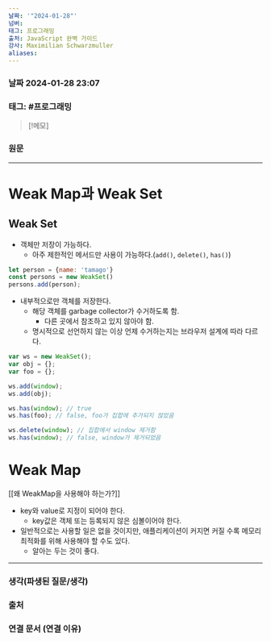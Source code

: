 ```yaml
---
날짜: '"2024-01-28"'
넘버: 
태그: 프로그래밍
출처: JavaScript 완벽 가이드
강사: Maximilian Schwarzmuller
aliases:
---
```

### 날짜  2024-01-28 23:07

### 태그: #프로그래밍 

>[!메모]
>

### 원문
---
# Weak Map과 Weak Set
## Weak Set
- 객체만 저장이 가능하다.
	- 아주 제한적인 메서드만 사용이 가능하다.(`add()`, `delete()`, `has()`)
```js
let person = {name: 'tamago'}
const persons = new WeakSet()
persons.add(person);
```
- 내부적으로만 객체를 저장한다.
	- 해당 객체를 garbage collector가 수거하도록 함.
		- 다른 곳에서 참조하고 있지 않아야 함.
	- 명시적으로 선언하지 않는 이상 언제 수거하는지는 브라우저 설계에 따라 다르다.
```js
var ws = new WeakSet();
var obj = {};
var foo = {};

ws.add(window);
ws.add(obj);

ws.has(window); // true
ws.has(foo); // false, foo가 집합에 추가되지 않았음

ws.delete(window); // 집합에서 window 제거함
ws.has(window); // false, window가 제거되었음
```
# Weak Map
[[왜 WeakMap을 사용해야 하는가?]]
- key와 value로 지정이 되어야 한다.
	- key값은 객체 또는 등록되지 않은 심볼이어야 한다.
- 일반적으로는 사용할 일은 없을 것이지만, 애플리케이션이 커지면 커질 수록 메모리 최적화를 위해 사용해야 할 수도 있다.
	- 알아는 두는 것이 좋다.
---
### 생각(파생된 질문/생각)

### 출처

### 연결 문서 (연결 이유)
